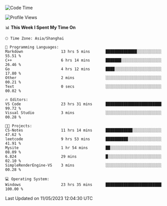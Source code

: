 <!--START_SECTION:waka-->
![Code Time](http://img.shields.io/badge/Code%20Time-921%20hrs%206%20mins-blue)

![Profile Views](http://img.shields.io/badge/Profile%20Views-0-blue)

📊 **This Week I Spent My Time On** 

```text
🕑︎ Time Zone: Asia/Shanghai

💬 Programming Languages: 
Markdown                 13 hrs 5 mins       ██████████████░░░░░░░░░░░   55.51 % 
C++                      6 hrs 14 mins       ███████░░░░░░░░░░░░░░░░░░   26.46 % 
Go                       4 hrs 12 mins       ████░░░░░░░░░░░░░░░░░░░░░   17.80 % 
Other                    2 mins              ░░░░░░░░░░░░░░░░░░░░░░░░░   00.21 % 
Text                     0 secs              ░░░░░░░░░░░░░░░░░░░░░░░░░   00.02 % 

🔥 Editors: 
VS Code                  23 hrs 31 mins      █████████████████████████   99.72 % 
Visual Studio            3 mins              ░░░░░░░░░░░░░░░░░░░░░░░░░   00.28 % 

🐱‍💻 Projects: 
CS-Notes                 11 hrs 14 mins      ████████████░░░░░░░░░░░░░   47.62 % 
leetcode                 9 hrs 53 mins       ██████████░░░░░░░░░░░░░░░   41.91 % 
Mysite                   1 hr 54 mins        ██░░░░░░░░░░░░░░░░░░░░░░░   08.09 % 
6.824                    29 mins             █░░░░░░░░░░░░░░░░░░░░░░░░   02.10 % 
SimpleRenderEngine-VS    3 mins              ░░░░░░░░░░░░░░░░░░░░░░░░░   00.28 % 

💻 Operating System: 
Windows                  23 hrs 35 mins      █████████████████████████   100.00 % 
```


 Last Updated on 11/05/2023 12:04:30 UTC
<!--END_SECTION:waka-->
